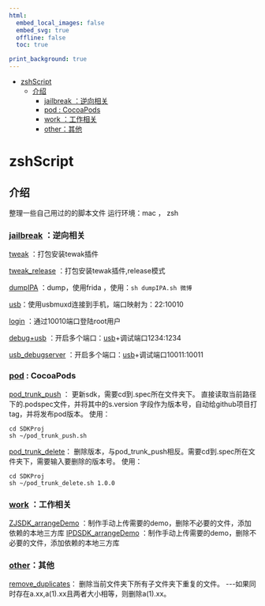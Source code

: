 ```yaml
---
html:
  embed_local_images: false
  embed_svg: true
  offline: false
  toc: true

print_background: true
---
```

<!-- @import "[TOC]" {cmd="toc" depthFrom=1 depthTo=6 orderedList=false} -->

<!-- code_chunk_output -->

- [zshScript](#zshscript)
  - [介绍](#介绍)
    - [jailbreak ：逆向相关](#jailbreakscriptsjailbreak-逆向相关)
    - [pod : CocoaPods](#podscriptspod--cocoapods)
    - [work ：工作相关](#workscriptswork-工作相关)
    - [other：其他](#otherscriptsother其他)

<!-- /code_chunk_output -->


# zshScript

## 介绍
整理一些自己用过的的脚本文件
运行环境：mac ， zsh

### [jailbreak](Scripts/jailbreak) ：逆向相关
[tweak](Scripts/jailbreak/tweak.sh) ：打包安装tewak插件

[tweak_release](Scripts/jailbreak/tweak_release.sh) ：打包安装tewak插件,release模式

[dumpIPA](Scripts/jailbreak/dumpIPA.sh) ：dump，使用frida ，使用：```sh dumpIPA.sh 微博```

[usb](Scripts/jailbreak/usb.sh)：使用usbmuxd连接到手机，端口映射为：22:10010

[login](Scripts/jailbreak/login.sh) ：通过10010端口登陆root用户

[debug+usb](Scripts/jailbreak/debug+usb.sh) ：开启多个端口：[usb](Scripts/jailbreak/usb.sh)+调试端口1234:1234

[usb_debugserver](Scripts/jailbreak/usb_debugserver.sh) ：开启多个端口：[usb](Scripts/jailbreak/usb.sh)+调试端口10011:10011

### [pod](Scripts/pod) : CocoaPods
[pod_trunk_push](Scripts/pod/pod_trunk_push.sh) ：
更新sdk，需要cd到.spec所在文件夹下。
直接读取当前路径下的.podspec文件，并将其中的s.version 字段作为版本号，自动给github项目打tag，并将发布pod版本。
使用：
```
cd SDKProj
sh ~/pod_trunk_push.sh
```
[pod_trunk_delete](Scripts/pod/pod_trunk_delete.sh)：
删除版本，与pod_trunk_push相反。需要cd到.spec所在文件夹下，需要输入要删除的版本号。
使用：
```
cd SDKProj
sh ~/pod_trunk_delete.sh 1.0.0
```
### [work](Scripts/work) ：工作相关
[ZJSDK_arrangeDemo](Scripts/work/ZJSDK_arrangeDemo.sh) ：制作手动上传需要的demo，删除不必要的文件，添加依赖的本地三方库
[IPDSDK_arrangeDemo](Scripts/work/IPDSDK_arrangeDemo.sh) ：制作手动上传需要的demo，删除不必要的文件，添加依赖的本地三方库
### [other](Scripts/other)：其他

[remove_duplicates](Scripts/other/remove_duplicates.sh)：
删除当前文件夹下所有子文件夹下重复的文件。
    ---如果同时存在a.xx,a(1).xx且两者大小相等，则删除a(1).xx。